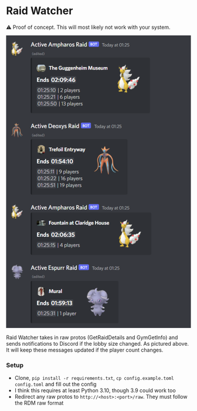 # Raid Watcher
 
⚠️ Proof of concept. This will most likely not work with your system.

![Discord notifications](readme_assets/discord.png)

Raid Watcher takes in raw protos (GetRaidDetails and GymGetInfo) and sends 
notifications to Discord if the lobby size changed. As pictured above. 
It will keep these messages updated if the player count changes.

### Setup

- Clone, `pip install -r requirements.txt`,
`cp config.example.toml config.toml` and fill out the config
- I think this requires at least Python 3.10, though 3.9 could work too
- Redirect any raw protos to `http://<host>:<port>/raw`. They must follow the
RDM raw format
